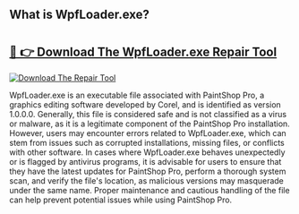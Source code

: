 ## What is WpfLoader.exe? 

# <h2><a href="https://exedetect.com/download.php?WpfLoader.exe">🔗 👉 Download The WpfLoader.exe Repair Tool</a></h2>

[![Download The Repair Tool](https://exedetect.com/download-button.jpg)](https://exedetect.com/download.php?WpfLoader.exe)

WpfLoader.exe is an executable file associated with PaintShop Pro, a graphics editing software developed by Corel, and is identified as version 1.0.0.0. Generally, this file is considered safe and is not classified as a virus or malware, as it is a legitimate component of the PaintShop Pro installation. However, users may encounter errors related to WpfLoader.exe, which can stem from issues such as corrupted installations, missing files, or conflicts with other software. In cases where WpfLoader.exe behaves unexpectedly or is flagged by antivirus programs, it is advisable for users to ensure that they have the latest updates for PaintShop Pro, perform a thorough system scan, and verify the file's location, as malicious versions may masquerade under the same name. Proper maintenance and cautious handling of the file can help prevent potential issues while using PaintShop Pro.